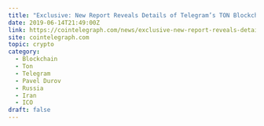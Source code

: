 ```yaml
---
title: "Exclusive: New Report Reveals Details of Telegram’s TON Blockchain"
date: 2019-06-14T21:49:00Z
link: https://cointelegraph.com/news/exclusive-new-report-reveals-details-of-telegrams-ton-blockchain?utm_medium=RSS&utm_source=hune
site: cointelegraph.com
topic: crypto
category:
  - Blockchain
  - Ton
  - Telegram
  - Pavel Durov
  - Russia
  - Iran
  - ICO
draft: false
---
```

